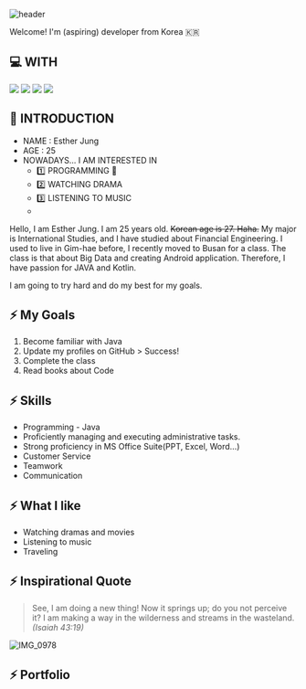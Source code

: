 ![header](https://capsule-render.vercel.app/api?type=venom&height=200&text=Hello,%20World!-nl-%20Yes,%20I%20am%20Esther!&fontSize=55&color=random,100:b678c4&stroke=b678c4&fontAlign=25)

Welcome! I'm (aspiring) developer from Korea :kr:

:computer: WITH
------------
<div align=l>
  <img src="https://img.shields.io/badge/Java-FF0000?style=for-the-badge&logo=Java&logoColor=white">
  <img src="https://img.shields.io/badge/Kotlin-7F52FF?style=for-the-badge&logo=kotlin&logoColor=white">
  <img src="https://img.shields.io/badge/Git-F05032?style=for-the-badge&logo=git&logoColor=white">
  <img src="https://img.shields.io/badge/GitHub-181717?style=for-the-badge&logo=GitHub&logoColor=white">

:raising_hand: INTRODUCTION
------------
* NAME : Esther Jung
* AGE  : 25
* NOWADAYS... I AM INTERESTED IN
  - :one: PROGRAMMING :star2:
  - :two: WATCHING DRAMA
  - :three: LISTENING TO MUSIC
  - 

Hello, I am Esther Jung. 
I am 25 years old. ~~Korean age is 27. Haha.~~
My major is International Studies, and I have studied about Financial Engineering.
I used to live in Gim-hae before, I recently moved to Busan for a class.
The class is that about Big Data and creating Android application.
Therefore, I have passion for JAVA and Kotlin.

I am going to try hard and do my best for my goals.   

⚡ My Goals
--------
1. Become familiar with Java
2. Update my profiles on GitHub > Success!
3. Complete the class
4. Read books about Code

⚡ Skills
------
- Programming - Java
- Proficiently managing and executing administrative tasks.
- Strong proficiency in MS Office Suite(PPT, Excel, Word…)
- Customer Service
- Teamwork
- Communication

⚡ What I like
-----------
- Watching dramas and movies
- Listening to music
- Traveling

⚡ Inspirational Quote
-------------------
> See, I am doing a new thing! Now it springs up; do you not perceive it? I am making a way in the wilderness and streams in the wasteland. <!-- -->
> _(Isaiah 43:19)_

![IMG_0978](https://github.com/EstherOVO/EstherOVO/assets/159098602/f900309c-14dc-4e5a-9c3d-10a64ec0525f)

⚡ Portfolio
----------
